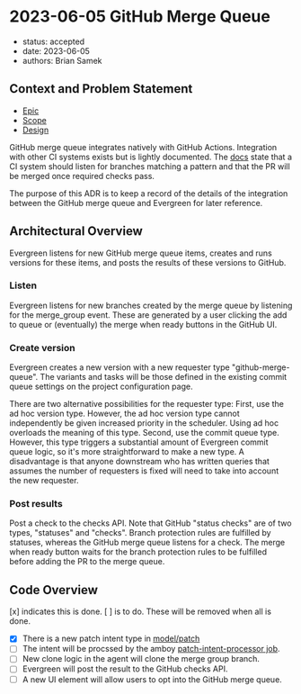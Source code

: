 # 2023-06-05 GitHub Merge Queue

* status: accepted
* date: 2023-06-05
* authors: Brian Samek

## Context and Problem Statement

* [Epic](https://go/github-merge-queue)
* [Scope](https://go/github-merge-queue-scope)
* [Design](https://go/github-merge-queue-design)

GitHub merge queue integrates natively with GitHub Actions. Integration with
other CI systems exists but is lightly documented. The
[docs](https://docs.github.com/en/repositories/configuring-branches-and-merges-in-your-repository/configuring-pull-request-merges/managing-a-merge-queue#triggering-merge-group-checks-with-other-ci-providers)
state that a CI system should listen for branches matching a pattern and that
the PR will be merged once required checks pass.

The purpose of this ADR is to keep a record of the details of the integration
between the GitHub merge queue and Evergreen for later reference.

## Architectural Overview

Evergreen listens for new GitHub merge queue items, creates and runs versions
for these items, and posts the results of these versions to GitHub.

### Listen

Evergreen listens for new branches created by the merge queue by listening for
the merge_group event.  These are generated by a user clicking the add to queue
or (eventually) the merge when ready buttons in the GitHub UI.

### Create version

Evergreen creates a new version with a new requester type "github-merge-queue".
The variants and tasks will be those defined in the existing commit queue
settings on the project configuration page.

There are two alternative possibilities for the requester type: First, use the
ad hoc version type.  However, the ad hoc version type cannot independently be
given increased priority in the scheduler. Using ad hoc overloads the meaning of
this type.  Second, use the commit queue type. However, this type triggers a
substantial amount of Evergreen commit queue logic, so it's more straightforward
to make a new type. A disadvantage is that anyone downstream who has written
queries that assumes the number of requesters is fixed will need to take into
account the new requester.

### Post results

Post a check to the checks API. Note that GitHub "status checks" are of two
types, "statuses" and "checks". Branch protection rules are fulfilled by
statuses, whereas the GitHub merge queue listens for a check. The merge when
ready button waits for the branch protection rules to be fulfilled before adding
the PR to the merge queue.

## Code Overview

[x] indicates this is done. [ ] is to do. These will be removed when all is done.

* [x] There is a new patch intent type in
[model/patch](https://github.com/evergreen-ci/evergreen/blob/main/model/patch/github_merge_intent.go)
* [ ] The intent will be procssed by the amboy [patch-intent-processor
job](https://github.com/evergreen-ci/evergreen/blob/main/units/patch_intent.go).
* [ ] New clone logic in the agent will clone the merge group branch.
* [ ] Evergreen will post the result to the GitHub checks API.
* [ ] A new UI element will allow users to opt into the GitHub merge queue.